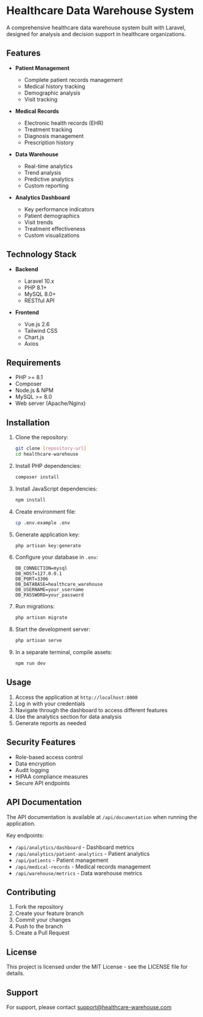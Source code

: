 # Healthcare Data Warehouse System

A comprehensive healthcare data warehouse system built with Laravel, designed for analysis and decision support in healthcare organizations.

## Features

- **Patient Management**
  - Complete patient records management
  - Medical history tracking
  - Demographic analysis
  - Visit tracking

- **Medical Records**
  - Electronic health records (EHR)
  - Treatment tracking
  - Diagnosis management
  - Prescription history

- **Data Warehouse**
  - Real-time analytics
  - Trend analysis
  - Predictive analytics
  - Custom reporting

- **Analytics Dashboard**
  - Key performance indicators
  - Patient demographics
  - Visit trends
  - Treatment effectiveness
  - Custom visualizations

## Technology Stack

- **Backend**
  - Laravel 10.x
  - PHP 8.1+
  - MySQL 8.0+
  - RESTful API

- **Frontend**
  - Vue.js 2.6
  - Tailwind CSS
  - Chart.js
  - Axios

## Requirements

- PHP >= 8.1
- Composer
- Node.js & NPM
- MySQL >= 8.0
- Web server (Apache/Nginx)

## Installation

1. Clone the repository:
   ```bash
   git clone [repository-url]
   cd healthcare-warehouse
   ```

2. Install PHP dependencies:
   ```bash
   composer install
   ```

3. Install JavaScript dependencies:
   ```bash
   npm install
   ```

4. Create environment file:
   ```bash
   cp .env.example .env
   ```

5. Generate application key:
   ```bash
   php artisan key:generate
   ```

6. Configure your database in `.env`:
   ```
   DB_CONNECTION=mysql
   DB_HOST=127.0.0.1
   DB_PORT=3306
   DB_DATABASE=healthcare_warehouse
   DB_USERNAME=your_username
   DB_PASSWORD=your_password
   ```

7. Run migrations:
   ```bash
   php artisan migrate
   ```

8. Start the development server:
   ```bash
   php artisan serve
   ```

9. In a separate terminal, compile assets:
   ```bash
   npm run dev
   ```

## Usage

1. Access the application at `http://localhost:8000`
2. Log in with your credentials
3. Navigate through the dashboard to access different features
4. Use the analytics section for data analysis
5. Generate reports as needed

## Security Features

- Role-based access control
- Data encryption
- Audit logging
- HIPAA compliance measures
- Secure API endpoints

## API Documentation

The API documentation is available at `/api/documentation` when running the application.

Key endpoints:
- `/api/analytics/dashboard` - Dashboard metrics
- `/api/analytics/patient-analytics` - Patient analytics
- `/api/patients` - Patient management
- `/api/medical-records` - Medical records management
- `/api/warehouse/metrics` - Data warehouse metrics

## Contributing

1. Fork the repository
2. Create your feature branch
3. Commit your changes
4. Push to the branch
5. Create a Pull Request

## License

This project is licensed under the MIT License - see the LICENSE file for details.

## Support

For support, please contact [support@healthcare-warehouse.com](mailto:support@healthcare-warehouse.com)
